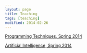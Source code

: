 ```yaml
---
layout: page
title: Teaching
tags: [teaching]
modified: 2014-02-26
---
```


[Programming Techniques, Spring 2014](2014/spring/pt/index.html "Programming Techniques, Spring 2014")

[Artificial Intelligence, Spring 2014](2014/spring/ai/index.html "Artificial Intelligence, Spring 2014")
